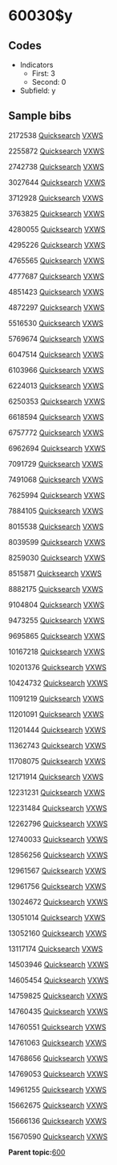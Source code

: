 # 60030$y

## Codes

-   Indicators
    -   First: 3
    -   Second: 0
-   Subfield: y

## Sample bibs

2172538 [Quicksearch](https://search.library.yale.edu/catalog/2172538) [VXWS](http://prodorbis.library.yale.edu:7014/vxws/GetHoldingsService?bibId=2172538)

2255872 [Quicksearch](https://search.library.yale.edu/catalog/2255872) [VXWS](http://prodorbis.library.yale.edu:7014/vxws/GetHoldingsService?bibId=2255872)

2742738 [Quicksearch](https://search.library.yale.edu/catalog/2742738) [VXWS](http://prodorbis.library.yale.edu:7014/vxws/GetHoldingsService?bibId=2742738)

3027644 [Quicksearch](https://search.library.yale.edu/catalog/3027644) [VXWS](http://prodorbis.library.yale.edu:7014/vxws/GetHoldingsService?bibId=3027644)

3712928 [Quicksearch](https://search.library.yale.edu/catalog/3712928) [VXWS](http://prodorbis.library.yale.edu:7014/vxws/GetHoldingsService?bibId=3712928)

3763825 [Quicksearch](https://search.library.yale.edu/catalog/3763825) [VXWS](http://prodorbis.library.yale.edu:7014/vxws/GetHoldingsService?bibId=3763825)

4280055 [Quicksearch](https://search.library.yale.edu/catalog/4280055) [VXWS](http://prodorbis.library.yale.edu:7014/vxws/GetHoldingsService?bibId=4280055)

4295226 [Quicksearch](https://search.library.yale.edu/catalog/4295226) [VXWS](http://prodorbis.library.yale.edu:7014/vxws/GetHoldingsService?bibId=4295226)

4765565 [Quicksearch](https://search.library.yale.edu/catalog/4765565) [VXWS](http://prodorbis.library.yale.edu:7014/vxws/GetHoldingsService?bibId=4765565)

4777687 [Quicksearch](https://search.library.yale.edu/catalog/4777687) [VXWS](http://prodorbis.library.yale.edu:7014/vxws/GetHoldingsService?bibId=4777687)

4851423 [Quicksearch](https://search.library.yale.edu/catalog/4851423) [VXWS](http://prodorbis.library.yale.edu:7014/vxws/GetHoldingsService?bibId=4851423)

4872297 [Quicksearch](https://search.library.yale.edu/catalog/4872297) [VXWS](http://prodorbis.library.yale.edu:7014/vxws/GetHoldingsService?bibId=4872297)

5516530 [Quicksearch](https://search.library.yale.edu/catalog/5516530) [VXWS](http://prodorbis.library.yale.edu:7014/vxws/GetHoldingsService?bibId=5516530)

5769674 [Quicksearch](https://search.library.yale.edu/catalog/5769674) [VXWS](http://prodorbis.library.yale.edu:7014/vxws/GetHoldingsService?bibId=5769674)

6047514 [Quicksearch](https://search.library.yale.edu/catalog/6047514) [VXWS](http://prodorbis.library.yale.edu:7014/vxws/GetHoldingsService?bibId=6047514)

6103966 [Quicksearch](https://search.library.yale.edu/catalog/6103966) [VXWS](http://prodorbis.library.yale.edu:7014/vxws/GetHoldingsService?bibId=6103966)

6224013 [Quicksearch](https://search.library.yale.edu/catalog/6224013) [VXWS](http://prodorbis.library.yale.edu:7014/vxws/GetHoldingsService?bibId=6224013)

6250353 [Quicksearch](https://search.library.yale.edu/catalog/6250353) [VXWS](http://prodorbis.library.yale.edu:7014/vxws/GetHoldingsService?bibId=6250353)

6618594 [Quicksearch](https://search.library.yale.edu/catalog/6618594) [VXWS](http://prodorbis.library.yale.edu:7014/vxws/GetHoldingsService?bibId=6618594)

6757772 [Quicksearch](https://search.library.yale.edu/catalog/6757772) [VXWS](http://prodorbis.library.yale.edu:7014/vxws/GetHoldingsService?bibId=6757772)

6962694 [Quicksearch](https://search.library.yale.edu/catalog/6962694) [VXWS](http://prodorbis.library.yale.edu:7014/vxws/GetHoldingsService?bibId=6962694)

7091729 [Quicksearch](https://search.library.yale.edu/catalog/7091729) [VXWS](http://prodorbis.library.yale.edu:7014/vxws/GetHoldingsService?bibId=7091729)

7491068 [Quicksearch](https://search.library.yale.edu/catalog/7491068) [VXWS](http://prodorbis.library.yale.edu:7014/vxws/GetHoldingsService?bibId=7491068)

7625994 [Quicksearch](https://search.library.yale.edu/catalog/7625994) [VXWS](http://prodorbis.library.yale.edu:7014/vxws/GetHoldingsService?bibId=7625994)

7884105 [Quicksearch](https://search.library.yale.edu/catalog/7884105) [VXWS](http://prodorbis.library.yale.edu:7014/vxws/GetHoldingsService?bibId=7884105)

8015538 [Quicksearch](https://search.library.yale.edu/catalog/8015538) [VXWS](http://prodorbis.library.yale.edu:7014/vxws/GetHoldingsService?bibId=8015538)

8039599 [Quicksearch](https://search.library.yale.edu/catalog/8039599) [VXWS](http://prodorbis.library.yale.edu:7014/vxws/GetHoldingsService?bibId=8039599)

8259030 [Quicksearch](https://search.library.yale.edu/catalog/8259030) [VXWS](http://prodorbis.library.yale.edu:7014/vxws/GetHoldingsService?bibId=8259030)

8515871 [Quicksearch](https://search.library.yale.edu/catalog/8515871) [VXWS](http://prodorbis.library.yale.edu:7014/vxws/GetHoldingsService?bibId=8515871)

8882175 [Quicksearch](https://search.library.yale.edu/catalog/8882175) [VXWS](http://prodorbis.library.yale.edu:7014/vxws/GetHoldingsService?bibId=8882175)

9104804 [Quicksearch](https://search.library.yale.edu/catalog/9104804) [VXWS](http://prodorbis.library.yale.edu:7014/vxws/GetHoldingsService?bibId=9104804)

9473255 [Quicksearch](https://search.library.yale.edu/catalog/9473255) [VXWS](http://prodorbis.library.yale.edu:7014/vxws/GetHoldingsService?bibId=9473255)

9695865 [Quicksearch](https://search.library.yale.edu/catalog/9695865) [VXWS](http://prodorbis.library.yale.edu:7014/vxws/GetHoldingsService?bibId=9695865)

10167218 [Quicksearch](https://search.library.yale.edu/catalog/10167218) [VXWS](http://prodorbis.library.yale.edu:7014/vxws/GetHoldingsService?bibId=10167218)

10201376 [Quicksearch](https://search.library.yale.edu/catalog/10201376) [VXWS](http://prodorbis.library.yale.edu:7014/vxws/GetHoldingsService?bibId=10201376)

10424732 [Quicksearch](https://search.library.yale.edu/catalog/10424732) [VXWS](http://prodorbis.library.yale.edu:7014/vxws/GetHoldingsService?bibId=10424732)

11091219 [Quicksearch](https://search.library.yale.edu/catalog/11091219) [VXWS](http://prodorbis.library.yale.edu:7014/vxws/GetHoldingsService?bibId=11091219)

11201091 [Quicksearch](https://search.library.yale.edu/catalog/11201091) [VXWS](http://prodorbis.library.yale.edu:7014/vxws/GetHoldingsService?bibId=11201091)

11201444 [Quicksearch](https://search.library.yale.edu/catalog/11201444) [VXWS](http://prodorbis.library.yale.edu:7014/vxws/GetHoldingsService?bibId=11201444)

11362743 [Quicksearch](https://search.library.yale.edu/catalog/11362743) [VXWS](http://prodorbis.library.yale.edu:7014/vxws/GetHoldingsService?bibId=11362743)

11708075 [Quicksearch](https://search.library.yale.edu/catalog/11708075) [VXWS](http://prodorbis.library.yale.edu:7014/vxws/GetHoldingsService?bibId=11708075)

12171914 [Quicksearch](https://search.library.yale.edu/catalog/12171914) [VXWS](http://prodorbis.library.yale.edu:7014/vxws/GetHoldingsService?bibId=12171914)

12231231 [Quicksearch](https://search.library.yale.edu/catalog/12231231) [VXWS](http://prodorbis.library.yale.edu:7014/vxws/GetHoldingsService?bibId=12231231)

12231484 [Quicksearch](https://search.library.yale.edu/catalog/12231484) [VXWS](http://prodorbis.library.yale.edu:7014/vxws/GetHoldingsService?bibId=12231484)

12262796 [Quicksearch](https://search.library.yale.edu/catalog/12262796) [VXWS](http://prodorbis.library.yale.edu:7014/vxws/GetHoldingsService?bibId=12262796)

12740033 [Quicksearch](https://search.library.yale.edu/catalog/12740033) [VXWS](http://prodorbis.library.yale.edu:7014/vxws/GetHoldingsService?bibId=12740033)

12856256 [Quicksearch](https://search.library.yale.edu/catalog/12856256) [VXWS](http://prodorbis.library.yale.edu:7014/vxws/GetHoldingsService?bibId=12856256)

12961567 [Quicksearch](https://search.library.yale.edu/catalog/12961567) [VXWS](http://prodorbis.library.yale.edu:7014/vxws/GetHoldingsService?bibId=12961567)

12961756 [Quicksearch](https://search.library.yale.edu/catalog/12961756) [VXWS](http://prodorbis.library.yale.edu:7014/vxws/GetHoldingsService?bibId=12961756)

13024672 [Quicksearch](https://search.library.yale.edu/catalog/13024672) [VXWS](http://prodorbis.library.yale.edu:7014/vxws/GetHoldingsService?bibId=13024672)

13051014 [Quicksearch](https://search.library.yale.edu/catalog/13051014) [VXWS](http://prodorbis.library.yale.edu:7014/vxws/GetHoldingsService?bibId=13051014)

13052160 [Quicksearch](https://search.library.yale.edu/catalog/13052160) [VXWS](http://prodorbis.library.yale.edu:7014/vxws/GetHoldingsService?bibId=13052160)

13117174 [Quicksearch](https://search.library.yale.edu/catalog/13117174) [VXWS](http://prodorbis.library.yale.edu:7014/vxws/GetHoldingsService?bibId=13117174)

14503946 [Quicksearch](https://search.library.yale.edu/catalog/14503946) [VXWS](http://prodorbis.library.yale.edu:7014/vxws/GetHoldingsService?bibId=14503946)

14605454 [Quicksearch](https://search.library.yale.edu/catalog/14605454) [VXWS](http://prodorbis.library.yale.edu:7014/vxws/GetHoldingsService?bibId=14605454)

14759825 [Quicksearch](https://search.library.yale.edu/catalog/14759825) [VXWS](http://prodorbis.library.yale.edu:7014/vxws/GetHoldingsService?bibId=14759825)

14760435 [Quicksearch](https://search.library.yale.edu/catalog/14760435) [VXWS](http://prodorbis.library.yale.edu:7014/vxws/GetHoldingsService?bibId=14760435)

14760551 [Quicksearch](https://search.library.yale.edu/catalog/14760551) [VXWS](http://prodorbis.library.yale.edu:7014/vxws/GetHoldingsService?bibId=14760551)

14761063 [Quicksearch](https://search.library.yale.edu/catalog/14761063) [VXWS](http://prodorbis.library.yale.edu:7014/vxws/GetHoldingsService?bibId=14761063)

14768656 [Quicksearch](https://search.library.yale.edu/catalog/14768656) [VXWS](http://prodorbis.library.yale.edu:7014/vxws/GetHoldingsService?bibId=14768656)

14769053 [Quicksearch](https://search.library.yale.edu/catalog/14769053) [VXWS](http://prodorbis.library.yale.edu:7014/vxws/GetHoldingsService?bibId=14769053)

14961255 [Quicksearch](https://search.library.yale.edu/catalog/14961255) [VXWS](http://prodorbis.library.yale.edu:7014/vxws/GetHoldingsService?bibId=14961255)

15662675 [Quicksearch](https://search.library.yale.edu/catalog/15662675) [VXWS](http://prodorbis.library.yale.edu:7014/vxws/GetHoldingsService?bibId=15662675)

15666136 [Quicksearch](https://search.library.yale.edu/catalog/15666136) [VXWS](http://prodorbis.library.yale.edu:7014/vxws/GetHoldingsService?bibId=15666136)

15670590 [Quicksearch](https://search.library.yale.edu/catalog/15670590) [VXWS](http://prodorbis.library.yale.edu:7014/vxws/GetHoldingsService?bibId=15670590)

**Parent topic:**[600](../../tags/600/600.md)

